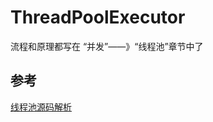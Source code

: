 # ThreadPoolExecutor

流程和原理都写在     “并发”——》“线程池”章节中了







## 参考

[线程池源码解析](https://blog.csdn.net/sinat_34976604/article/details/80970907)

